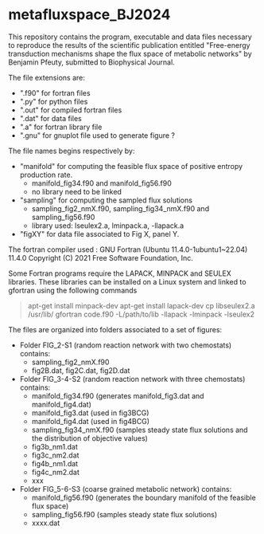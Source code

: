 # metafluxspace_BJ2024
This repository contains the program, executable and data files necessary to reproduce the results of the scientific publication entitled "Free-energy transduction mechanisms shape the flux space of metabolic networks" by Benjamin Pfeuty, submitted to Biophysical Journal.

The file extensions are:
- ".f90" for fortran files
- ".py" for python files
- ".out" for compiled fortran files
- ".dat" for data files
- ".a" for fortran library file
- ".gnu" for gnuplot file used to generate figure ?
  
The file names begins respectively by:
- "manifold" for computing the feasible flux space of positive entropy production rate.
  - manifold_fig34.f90 and manifold_fig56.f90
  - no library need to be linked
- "sampling" for computing the sampled flux solutions
  - sampling_fig2_nmX.f90, sampling_fig34_nmX.f90 and sampling_fig56.f90
  - library used: lseulex2.a, lminpack.a, -llapack.a
- "figXY" for data file associated to Fig X, panel Y.
  
The fortran compiler used :
GNU Fortran (Ubuntu 11.4.0-1ubuntu1~22.04) 11.4.0
Copyright (C) 2021 Free Software Foundation, Inc.

Some Fortran programs require the LAPACK, MINPACK and SEULEX libraries. These libraries can be installed on a Linux system and linked to gfortran using the following commands
> apt-get install minpack-dev 
> apt-get install lapack-dev
> cp libseulex2.a /usr/lib/
> gfortran code.f90 -L/path/to/lib -llapack -lminpack -lseulex2
 
The files are organized into folders associated to a set of figures:
- Folder FIG_2-S1 (random reaction network with two chemostats) contains:
  - sampling_fig2_nmX.f90
  - fig2B.dat, fig2C.dat, fig2D.dat
- Folder FIG_3-4-S2 (random reaction network with three chemostats) contains:
  - manifold_fig34.f90 (generates manifold_fig3.dat and manifold_fig4.dat)
  - manifold_fig3.dat (used in fig3BCG)
  - manifold_fig4.dat (used in fig4BCG)
  - sampling_fig34_nmX.f90 (samples steady state flux solutions and the distribution of objective values)
  - fig3b_nm1.dat
  - fig3c_nm2.dat
  - fig4b_nm1.dat
  - fig4c_nm2.dat 
  - xxx
- Folder FIG_5-6-S3 (coarse grained metabolic network) contains:
  - manifold_fig56.f90 (generates the boundary manifold of the feasible flux space)
  - sampling_fig56.f90  (samples steady state flux solutions)
  - xxxx.dat
